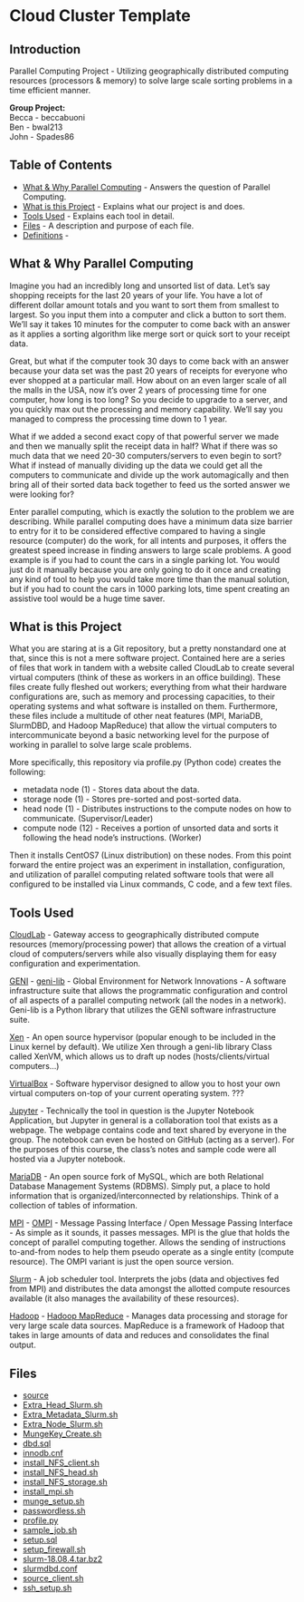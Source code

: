 # Cloud Cluster Template
## Introduction
Parallel Computing Project - Utilizing geographically distributed computing resources (processors & memory) to solve large scale sorting problems in a time efficient manner.

<b>Group Project:</b> \
Becca - beccabuoni \
Ben - bwal213 \
John - Spades86

## Table of Contents
* [What & Why Parallel Computing]() - Answers the question of Parallel Computing.
* [What is this Project]() - Explains what our project is and does.
* [Tools Used]() - Explains each tool in detail.
* [Files]() - A description and purpose of each file.
* [Definitions]() - 

## What & Why Parallel Computing
Imagine you had an incredibly long and unsorted list of data. Let’s say shopping receipts for the last 20 years of your life. You have a lot of different dollar amount totals and you want to sort them from smallest to largest. So you input them into a computer and click a button to sort them. We’ll say it takes 10 minutes for the computer to come back with an answer as it applies a sorting algorithm like merge sort or quick sort to your receipt data.

Great, but what if the computer took 30 days to come back with an answer because your data set was the past 20 years of receipts for everyone who ever shopped at a particular mall. How about on an even larger scale of all the malls in the USA, now it’s over 2 years of processing time for one computer, how long is too long? So you decide to upgrade to a server, and you quickly max out the processing and memory capability. We’ll say you managed to compress the processing time down to 1 year.

What if we added a second exact copy of that powerful server we made and then we manually split the receipt data in half? What if there was so much data that we need 20-30 computers/servers to even begin to sort? What if instead of manually dividing up the data we could get all the computers to communicate and divide up the work automagically and then bring all of their sorted data back together to feed us the sorted answer we were looking for?

Enter parallel computing, which is exactly the solution to the problem we are describing. While parallel computing does have a minimum data size barrier to entry for it to be considered effective compared to having a single resource (computer) do the work, for all intents and purposes, it offers the greatest speed increase in finding answers to large scale problems. A good example is if you had to count the cars in a single parking lot. You would just do it manually because you are only going to do it once and creating any kind of tool to help you would take more time than the manual solution, but if you had to count the cars in 1000 parking lots, time spent creating an assistive tool would be a huge time saver. 

## What is this Project
What you are staring at is a Git repository, but a pretty nonstandard one at that, since this is not a mere software project. Contained here are a series of files that work in tandem with a website called CloudLab to create several virtual computers (think of these as workers in an office building). These files create fully fleshed out workers; everything from what their hardware configurations are, such as memory and processing capacities, to their operating systems and what software is installed on them. Furthermore, these files include a multitude of other neat features (MPI, MariaDB, SlurmDBD, and Hadoop MapReduce) that allow the virtual computers to intercommunicate beyond a basic networking level for the purpose of working in parallel to solve large scale problems. 

More specifically, this repository via profile.py (Python code) creates the following:
* metadata node (1) - Stores data about the data.
* storage node (1) - Stores pre-sorted and post-sorted data.
* head node (1) - Distributes instructions to the compute nodes on how to communicate. (Supervisor/Leader)
* compute node (12) - Receives a portion of unsorted data and sorts it following the head node’s instructions. (Worker)

Then it installs CentOS7 (Linux distribution) on these nodes. From this point forward the entire project was an experiment in installation, configuration, and utilization of parallel computing related software tools that were all configured to be installed via Linux commands, C code, and a few text files.

## Tools Used
[CloudLab](https://www.cloudlab.us/) - Gateway access to geographically distributed compute resources (memory/processing power) that allows the creation of a virtual cloud of computers/servers while also visually displaying them for easy configuration and experimentation. 

[GENI]() - [geni-lib]( https://geni-lib.readthedocs.io/en/latest/intro/intro.html) - Global Environment for Network Innovations - A software infrastructure suite that allows the programmatic configuration and control of all aspects of a parallel computing network (all the nodes in a network). Geni-lib is a Python library that utilizes the GENI software infrastructure suite. 

[Xen]( https://xenproject.org/about-us/) - An open source hypervisor (popular enough to be included in the Linux kernel by default). We utilize Xen through a geni-lib library Class called XenVM, which allows us to draft up nodes (hosts/clients/virtual computers…)

[VirtualBox]( https://www.virtualbox.org/) - Software hypervisor designed to allow you to host your own virtual computers on-top of your current operating system. ???

[Jupyter]( https://jupyter.org/) - Technically the tool in question is the Jupyter Notebook Application, but Jupyter in general is a collaboration tool that exists as a webpage. The webpage contains code and text shared by everyone in the group. The notebook can even be hosted on GitHub (acting as a server). For the purposes of this course, the class’s notes and sample code were all hosted via a Jupyter notebook. 

[MariaDB](https://mariadb.org/about/) - An open source fork of MySQL, which are both Relational Database Management Systems (RDBMS). Simply put, a place to hold information that is organized/interconnected by relationships. Think of a collection of tables of information. 

[MPI](http://mpitutorial.com/tutorials/mpi-introduction/) - [OMPI]( https://www.open-mpi.org/) - Message Passing Interface / Open Message Passing Interface - As simple as it sounds, it passes messages. MPI is the glue that holds the concept of parallel computing together. Allows the sending of instructions to-and-from nodes to help them pseudo operate as a single entity (compute resource). The OMPI variant is just the open source version.

[Slurm](https://slurm.schedmd.com/overview.html) - A job scheduler tool. Interprets the jobs (data and objectives fed from MPI) and distributes the data amongst the allotted compute resources available (it also manages the availability of these resources).

[Hadoop](https://www.sas.com/en_us/insights/big-data/hadoop.html) - [Hadoop MapReduce]( https://docs.marklogic.com/guide/mapreduce/hadoop#id_73616) - Manages data processing and storage for very large scale data sources. MapReduce is a framework of Hadoop that takes in large amounts of data and reduces and consolidates the final output. 

## Files
* [source]()
* [Extra_Head_Slurm.sh]() 
* [Extra_Metadata_Slurm.sh]() 
* [Extra_Node_Slurm.sh]() 
* [MungeKey_Create.sh]() 
* [dbd.sql]() 
* [innodb.cnf]() 
* [install_NFS_client.sh]() 
* [install_NFS_head.sh]() 
* [install_NFS_storage.sh]() 
* [install_mpi.sh]()
* [munge_setup.sh]() 
* [passwordless.sh]() 
* [profile.py]() 
* [sample_job.sh]() 
* [setup.sql]() 
* [setup_firewall.sh]() 
* [slurm-18.08.4.tar.bz2]() 
* [slurmdbd.conf]() 
* [source_client.sh]()
* [ssh_setup.sh]() 
